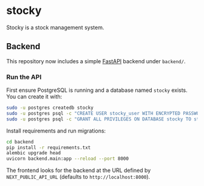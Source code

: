 # stocky
Stocky is a stock management system.

## Backend

This repository now includes a simple [FastAPI](https://fastapi.tiangolo.com/) backend under `backend/`.

### Run the API

First ensure PostgreSQL is running and a database named `stocky` exists. You can
create it with:

```bash
sudo -u postgres createdb stocky
sudo -u postgres psql -c "CREATE USER stocky_user WITH ENCRYPTED PASSWORD 'stocky_pass';"
sudo -u postgres psql -c "GRANT ALL PRIVILEGES ON DATABASE stocky TO stocky_user;"
```

Install requirements and run migrations:

```bash
cd backend
pip install -r requirements.txt
alembic upgrade head
uvicorn backend.main:app --reload --port 8000
```

The frontend looks for the backend at the URL defined by `NEXT_PUBLIC_API_URL` (defaults to `http://localhost:8000`).
